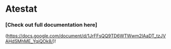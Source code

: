 # Atestat

### [Check out full documentation here]
(https://docs.google.com/document/d/1JrFFsQQ9TD6WTWwm2IAaDT_tzJVAHdSMhME_YqiQOk8/)!